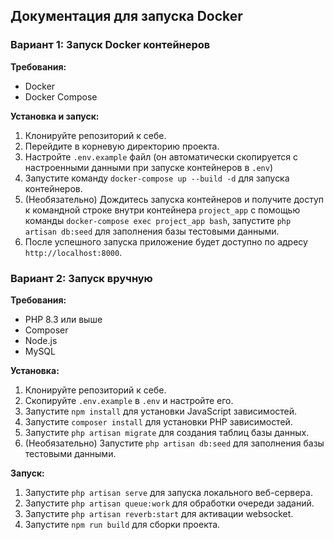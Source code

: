 ## Документация для запуска Docker

### Вариант 1: Запуск Docker контейнеров

**Требования:**

* Docker
* Docker Compose

**Установка и запуск:**

1. Клонируйте репозиторий к себе.
2. Перейдите в корневую директорию проекта.
3. Настройте `.env.example` файл (он автоматически скопируется с настроенными данными при запуске контейнеров в `.env`)
4. Запустите команду `docker-compose up --build -d` для запуска контейнеров.
5. (Необязательно) Дождитесь запуска контейнеров и получите доступ к командной строке внутри контейнера `project_app` с помощью команды `docker-compose exec project_app bash`, запустите `php artisan db:seed` для заполнения базы тестовыми данными.
6. После успешного запуска приложение будет доступно по адресу `http://localhost:8000`.

### Вариант 2: Запуск вручную

**Требования:**

* PHP 8.3 или выше
* Composer
* Node.js
* MySQL

**Установка:**

1. Клонируйте репозиторий к себе.
2. Скопируйте `.env.example` в `.env` и настройте его.
3. Запустите `npm install` для установки JavaScript зависимостей.
4. Запустите `composer install` для установки PHP зависимостей.
5. Запустите `php artisan migrate` для создания таблиц базы данных.
6. (Необязательно) Запустите `php artisan db:seed` для заполнения базы тестовыми данными.

**Запуск:**

1. Запустите `php artisan serve` для запуска локального веб-сервера.
2. Запустите `php artisan queue:work` для обработки очереди заданий.
3. Запустите `php artisan reverb:start` для активации websocket.
4. Запустите `npm run build` для сборки проекта.
